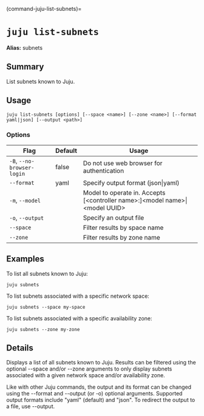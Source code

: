 (command-juju-list-subnets)=
# `juju list-subnets`
**Alias:** subnets

## Summary
List subnets known to Juju.

## Usage
```juju list-subnets [options] [--space <name>] [--zone <name>] [--format yaml|json] [--output <path>]```

### Options
| Flag | Default | Usage |
| --- | --- | --- |
| `-B`, `--no-browser-login` | false | Do not use web browser for authentication |
| `--format` | yaml | Specify output format (json&#x7c;yaml) |
| `-m`, `--model` |  | Model to operate in. Accepts [&lt;controller name&gt;:]&lt;model name&gt;&#x7c;&lt;model UUID&gt; |
| `-o`, `--output` |  | Specify an output file |
| `--space` |  | Filter results by space name |
| `--zone` |  | Filter results by zone name |

## Examples

To list all subnets known to Juju:

    juju subnets

To list subnets associated with a specific network space:

    juju subnets --space my-space

To list subnets associated with a specific availability zone:

    juju subnets --zone my-zone


## Details
Displays a list of all subnets known to Juju. Results can be filtered
using the optional --space and/or --zone arguments to only display
subnets associated with a given network space and/or availability zone.

Like with other Juju commands, the output and its format can be changed
using the --format and --output (or -o) optional arguments. Supported
output formats include "yaml" (default) and "json". To redirect the
output to a file, use --output.
